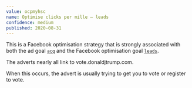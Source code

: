 ```yaml
---
value: ocpmyhsc
name: Optimise clicks per mille – leads
confidence: medium
published: 2020-08-31
---
```


This is a Facebook optimisation strategy that is strongly associated with
both the ad goal [`acq`](/campaigns/trump/ad_codes/5/against/17) and
the Facebook optimisation goal [`leads`](/campaigns/trump/ad_codes/5/against/18).

The adverts nearly all link to vote.donaldjtrump.com.

When this occurs, the advert is usually trying to get you to vote or
register to vote.
